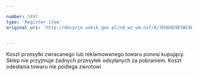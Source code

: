 ```yaml
---

number: 3497
type: 'Register item'
original_uri: 'http://decyzje.uokik.gov.pl/nd_wz_um.nsf/0/3EDD4E9E5BC0B53FC1257A5200347BB6?OpenDocument'


---
```


Koszt przesyłki zwracanego lub reklamowanego towaru ponosi kupujący. Sklep nie przyjmuje żadnych przesyłek odsyłanych za pobraniem. Koszt odesłania towaru nie podlega zwrotowi
